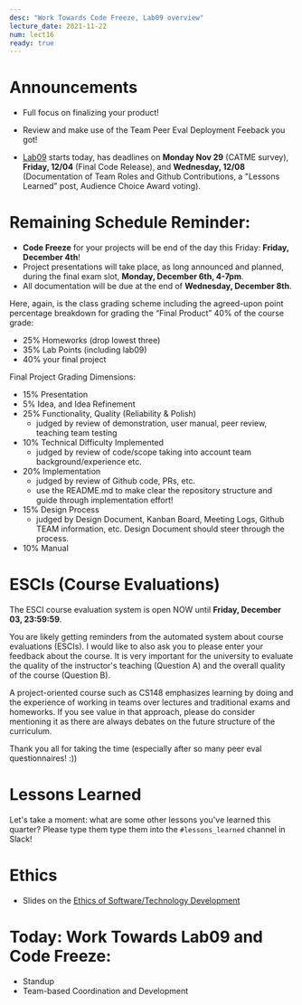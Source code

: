 ```yaml
---
desc: "Work Towards Code Freeze, Lab09 overview"
lecture_date: 2021-11-22
num: lect16
ready: true
---
```

 
# Announcements
* Full focus on finalizing your product! 
* Review and make use of the Team Peer Eval Deployment Feeback you got!

* [Lab09](https://ucsb-cs148.github.io/f21/lab/lab09/) starts today, has deadlines on **Monday Nov 29** (CATME survey), **Friday, 12/04** (Final Code Release), and **Wednesday, 12/08** (Documentation of Team Roles and Github Contributions, a "Lessons Learned" post, Audience Choice Award voting).


# Remaining Schedule Reminder: 

* **Code Freeze** for your projects will be end of the day this Friday: **Friday, December 4th**!
* Project presentations will take place, as long announced and planned, during the final exam slot, **Monday, December 6th, 4-7pm**.
* All documentation will be due at the end of **Wednesday, December 8th**. 


Here, again, is the class grading scheme including the agreed-upon point percentage breakdown for grading the “Final Product” 40% of the course grade:

* 25% Homeworks (drop lowest three)
* 35% Lab Points (including lab09)
* 40% your final project 

Final Project Grading Dimensions: 

* 15% Presentation
* 5% Idea, and Idea Refinement 
* 25% Functionality, Quality (Reliability & Polish) 
    * judged by review of demonstration, user manual, peer review, teaching team testing 
* 10% Technical Difficulty Implemented 
    * judged by review of code/scope taking into account team background/experience etc.
* 20% Implementation 
    * judged by review of Github code, PRs, etc. 
    * use the README.md to make clear the repository structure and guide through implementation effort! 
* 15% Design Process 
    * judged by Design Document, Kanban Board, Meeting Logs, Github TEAM information, etc. Design Document should steer through the process.
* 10% Manual 


# ESCIs (Course Evaluations)

The ESCI course evaluation system is open NOW until **Friday, December 03, 23:59:59**. 

You are likely getting reminders from the automated system about course evaluations (ESCIs). I would like to also ask you to please enter your feedback about the course.  It is very important for the university to evaluate the quality of the instructor's teaching (Question A) and the overall quality of the course (Question B).

A project-oriented course such as CS148 emphasizes learning by doing and the experience of working in teams over lectures and traditional exams and homeworks. If you see value in that approach, please do consider mentioning it as there are always debates on the future structure of the curriculum.  

Thank you all for taking the time (especially after so many peer eval questionnaires! :))  

# Lessons Learned
  
Let's take a moment: what are some other lessons you've learned this quarter?  Please type them type them into the `#lessons_learned` channel in Slack!   

# Ethics
* Slides on the [Ethics of Software/Technology Development](https://sites.cs.ucsb.edu/~holl/CS148/handouts/Slides_Ethics21.pdf) 

# Today: Work Towards Lab09 and Code Freeze: 

* Standup 
* Team-based Coordination and Development










